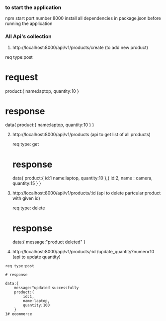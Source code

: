 ### to start the application

  npm start 
  port number 8000
  install all dependencies in package.json before running the application

### All Api's collection

1. http://localhost:8000/api/v1/products/create  (to add new product)

  req type:post

  # request

  product:{
      name:laptop,
      quantity:10
  }
  # response

  data{
      product:{
          name:laptop,
          quantity:10
      }
  }


2.  http://localhost:8000/api/v1/products (api to get list of all products)

    req type: get

    # response
    data{
      product:{
          id:1
          name:laptop,
          quantity:10
      },{
          id:2,
          name : camera,
          quantity:15
      }
  }



3. http://localhost:8000/api/v1/products/:id  (api to delete partcular product with given id)
  
   req type: delete

   # response

   data:{
       message:"product deleted"
   }


4.    http://localhost:8000/api/v1/products/:id /update_quantity?numer=10  (api to update quantity) 

    req type:post

    # response 

    data:{
        message:"updated successfully
        product:{
            id:1,
            name:laptop,
            quantity;100
        }
    }# ecommerce
